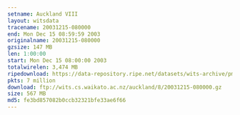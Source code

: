 ```yaml
---
setname: Auckland VIII
layout: witsdata
tracename: 20031215-080000
end: Mon Dec 15 08:59:59 2003
originalname: 20031215-080000
gzsize: 147 MB
len: 1:00:00
start: Mon Dec 15 08:00:00 2003
totalwirelen: 3,474 MB
ripedownload: https://data-repository.ripe.net/datasets/wits-archive/pma/long/auck/8//20031215-080000.gz
pkts: 7 million
download: ftp://wits.cs.waikato.ac.nz/auckland/8/20031215-080000.gz
size: 567 MB
md5: fe3bd857082b0ccb32321bfe33ae6f66
---
```


